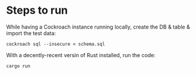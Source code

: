 # Steps to run

While having a Cockroach instance running locally, create the DB & table & import the test data:

`cockroach sql --insecure < schema.sql`

With a decently-recent versin of Rust installed, run the code:

`cargo run`